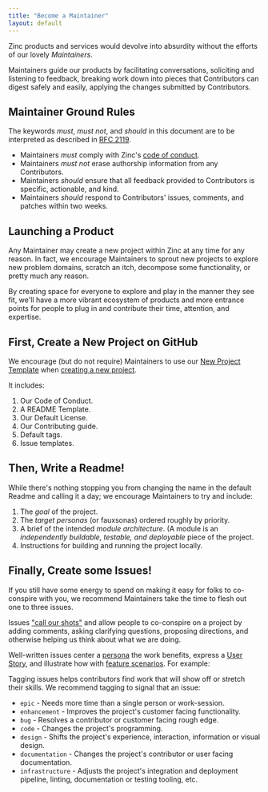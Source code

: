 ```yaml
---
title: "Become a Maintainer"
layout: default
---
```


Zinc products and services would devolve into absurdity without the efforts of
our lovely _Maintainers_.

Maintainers guide our products by facilitating conversations, soliciting and
listening to feedback, breaking work down into pieces that Contributors can
digest safely and easily, applying the changes submitted by Contributors.

## Maintainer Ground Rules

The keywords _must_, _must not_, and _should_ in this document are to be
interpreted as described in [RFC 2119][rfc-2119].

- Maintainers _must_ comply with Zinc's [code of conduct][code-of-conduct].
- Maintainers _must not_ erase authorship information from any Contributors.
- Maintainers _should_ ensure that all feedback provided to Contributors is
  specific, actionable, and kind.
- Maintainers _should_ respond to Contributors' issues, comments, and patches
  within two weeks.

[code-of-conduct]: https://www.zinc.coop/code-of-conduct/
[rfc-2119]: https://tools.ietf.org/html/rfc2119

## Launching a Product

Any Maintainer may create a new project within Zinc at any time for any reason.
In fact, we encourage Maintainers to sprout new projects to explore new problem
domains, scratch an itch, decompose some functionality, or pretty much any
reason.

By creating space for everyone to explore and play in the manner they see fit,
we'll have a more vibrant ecosystem of products and more entrance points for
people to plug in and contribute their time, attention, and expertise.

## First, Create a New Project on GitHub

We encourage (but do not require) Maintainers to use our [New Project Template]
when [creating a new project][create-a-project-on-github].

It includes:

1. Our Code of Conduct.
1. A README Template.
1. Our Default License.
1. Our Contributing guide.
1. Default tags.
1. Issue templates.

[new project template]: https://github.com/zinc-collective/new-project-template
[create-a-project-on-github]:
  https://help.github.com/en/github/creating-cloning-and-archiving-repositories/creating-a-repository-from-a-template

## Then, Write a Readme!

While there's nothing stopping you from changing the name in the default Readme
and calling it a day; we encourage Maintainers to try and include:

1. The _goal_ of the project.
1. The _target personas_ (or fauxsonas) ordered roughly by priority.
1. A brief of the intended _module architecture_. (A module is an _independently
   buildable, testable, and deployable_ piece of the project.
1. Instructions for building and running the project locally.

## Finally, Create some Issues!

If you still have some energy to spend on making it easy for folks to
co-conspire with you, we recommend Maintainers take the time to flesh out one to
three issues.

Issues ["call our shots"][shot-calling] and allow people to co-conspire on a
project by adding comments, asking clarifying questions, proposing directions,
and otherwise helping us think about what we are doing.

Well-written issues center a [persona] the work benefits, express a [User
Story], and illustrate how with [feature scenarios]. For example:

Tagging issues helps contributors find work that will show off or stretch their
skills. We recommend tagging to signal that an issue:

- `epic` - Needs more time than a single person or work-session.
- `enhancement` - Improves the project's customer facing functionality.
- `bug` - Resolves a contributor or customer facing rough edge.
- `code` - Changes the project's programming.
- `design` - Shifts the project's experience, interaction, information or visual
  design.
- `documentation` - Changes the project's contributor or user facing
  documentation.
- `infrastructure` - Adjusts the project's integration and deployment pipeline,
  linting, documentation or testing tooling, etc.

[feature scenarios]: https://cucumber.io/docs/guides/overview/
[user story]: https://en.wikipedia.org/wiki/User_story#Principle
[persona]: https://www.nngroup.com/articles/persona/
[shot-calling]: https://idioms.thefreedictionary.com/call+your+shots
